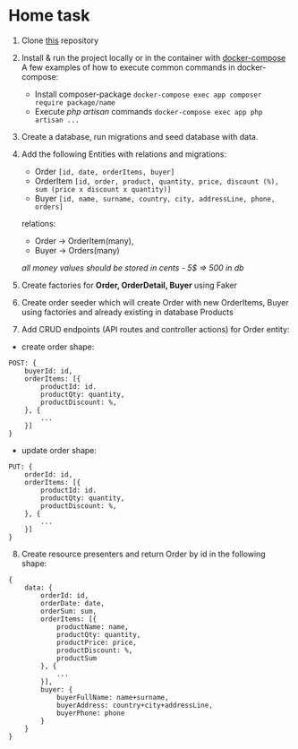 # Home task #
1. Clone [this](https://github.com/BinaryStudioAcademy/bsa-2020-php-6) repository
2. Install & run the project locally or in the container with [docker-compose](https://dotsandbrackets.com/quick-intro-to-docker-compose-ru/)
A few examples of how to execute common commands in docker-compose:
    - Install composer-package `docker-compose exec app composer require package/name`
    - Execute _php artisan_ commands `docker-compose exec app php artisan ...`
3. Create a database, run migrations and seed database with data.
4. Add the following Entities with relations and migrations:
    - Order `[id, date, orderItems, buyer]`
    - OrderItem `[id, order, product, quantity, price, discount (%), sum (price x discount x quantity)]`
    - Buyer `[id, name, surname, country, city, addressLine, phone, orders]`
    
    relations:
    - Order -> OrderItem(many), 
    - Buyer -> Orders(many)
    
    *all money values should be stored in cents - 5$ => 500 in db* 
5. Create factories for **Order, OrderDetail, Buyer** using Faker
6. Create order seeder which will create Order with new OrderItems, Buyer using factories and already existing in database Products 
7. Add CRUD endpoints (API routes and controller actions) for Order entity:
- create order shape:
```
POST: {
    buyerId: id,
    orderItems: [{
        productId: id.
        productQty: quantity,
        productDiscount: %,
    }, { 
        ...
    }]
}
```
- update order shape:
```
PUT: {
    orderId: id,
    orderItems: [{
        productId: id.
        productQty: quantity,
        productDiscount: %,
    }, { 
        ...
    }]
}
```

8. Create resource presenters and return Order by id in the following shape: 
```
{ 
    data: {
        orderId: id,
        orderDate: date,
        orderSum: sum, 
        orderItems: [{
            productName: name,
            productQty: quantity,
            productPrice: price,
            productDiscount: %,
            productSum
        }, { 
            ... 
        }], 
        buyer: {
            buyerFullName: name+surname, 
            buyerAddress: country+city+addressLine,
            buyerPhone: phone
        }
    }
}
```
